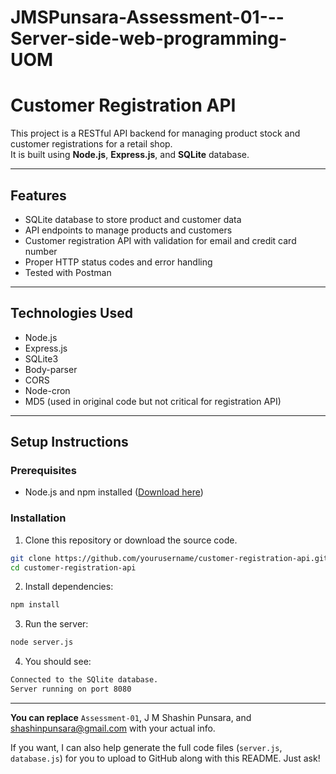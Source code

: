 # JMSPunsara-Assessment-01---Server-side-web-programming-UOM

# Customer Registration API

This project is a RESTful API backend for managing product stock and customer registrations for a retail shop.  
It is built using **Node.js**, **Express.js**, and **SQLite** database.

---

## Features

- SQLite database to store product and customer data
- API endpoints to manage products and customers
- Customer registration API with validation for email and credit card number
- Proper HTTP status codes and error handling
- Tested with Postman

---

## Technologies Used

- Node.js
- Express.js
- SQLite3
- Body-parser
- CORS
- Node-cron
- MD5 (used in original code but not critical for registration API)

---

## Setup Instructions

### Prerequisites

- Node.js and npm installed ([Download here](https://nodejs.org/en/download/))

### Installation

1. Clone this repository or download the source code.

```bash
git clone https://github.com/yourusername/customer-registration-api.git
cd customer-registration-api
```

2. Install dependencies:
```bash
npm install
```

3. Run the server:
```bash
node server.js
```

4. You should see:
```bash
Connected to the SQlite database.
Server running on port 8080
```



---

**You can replace** `Assessment-01`, J M Shashin Punsara, and shashinpunsara@gmail.com with your actual info.

If you want, I can also help generate the full code files (`server.js`, `database.js`) for you to upload to GitHub along with this README. Just ask!
